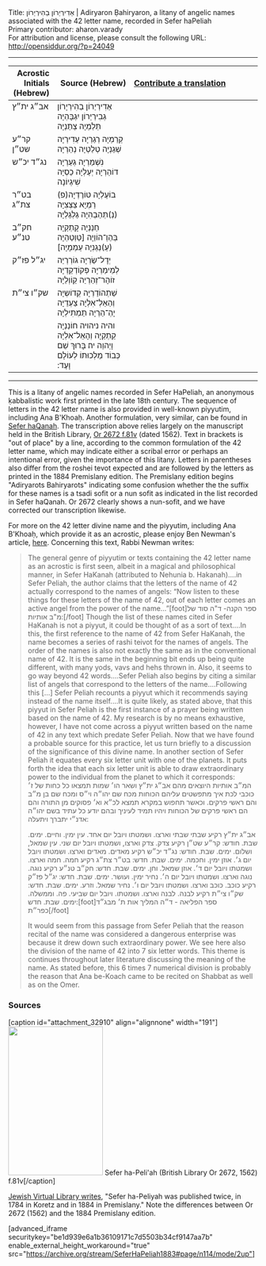 <html>
<head></head>
<body>
Title: אַדִירְיַרוֹן בַהִירְיַרוֹן | Adiryaron Ḅahiryaron, a litany of angelic names associated with the 42 letter name, recorded in Sefer haPeliah<br />
Primary contributor: aharon.varady<br />
For attribution and license, please consult the following URL: <a href="http://opensiddur.org/?p=24049">http://opensiddur.org/?p=24049</a>
<p />
<hr />

<table style="margin-left: auto;margin-right: auto;" class="draggable">
<thead><tr><th id="x" style="text-align: right;">Acrostic Initials (Hebrew)</th><th style="text-align: right;">Source (Hebrew)</th><th style="text-align: left;"><a href="/contributing/upload/">Contribute a translation</a></th></tr></thead>
<tbody>
<tr><td style="vertical-align:top;" width="16%">
<div class="scribe"><span lang="he">
אב״ג 
ית״ץ
</span></div></td>

<td style="vertical-align:top;" width="30%">
<div class="liturgy"><span lang="he">
אַדִירְיַרוֹן בַהִירְיָרוֹן גְבִירְיַרוֹן 
יִגְבָּהְיָה תְּלַמְיָה צְתַנְיָה 
</span></div></td>

<td style="vertical-align:top;" width="50%"><div class="english">

</td></tr>


<tr><td style="vertical-align:top;" width="16%">
<div class="scribe"><span lang="he">
קר״ע 
שט״ן
</span></div></td>

<td style="vertical-align:top;" width="30%">
<div class="liturgy"><span lang="he">
קְרַמְיָה רְגַרְיָה עַדִירְיָה 
שְׁגַנְיָה טְלַטְיָה נְהַרְיָה 
</span></div></td>

<td style="vertical-align:top;" width="50%"><div class="english">

</td></tr>


<tr><td style="vertical-align:top;" width="16%">
<div class="scribe"><span lang="he">
נג״ד 
יכ״ש
</span></div></td>

<td style="vertical-align:top;" width="30%">
<div class="liturgy"><span lang="he">
נִשְׁמַרְיָה גְעַרְיָה דוֹהַרְיָה 
יְעַלְיָה כַסְיָה שִׁיגְיוֹנָה 
</span></div></td>

<td style="vertical-align:top;" width="50%"><div class="english">

</td></tr>


<tr><td style="vertical-align:top;" width="16%">
<div class="scribe"><span lang="he">
בט״ר 
צת״ג
</span></div></td>

<td style="vertical-align:top;" width="30%">
<div class="liturgy"><span lang="he">
(פ)בוֹעֶלְיָה טוֹרֶדְיָה רַמְיָא 
צַצְצִיָה (נְ)תְּהַבְהִיָה גַלְגַלְיָה 
</span></div></td>

<td style="vertical-align:top;" width="50%"><div class="english">

</td></tr>


<tr><td style="vertical-align:top;" width="16%">
<div class="scribe"><span lang="he">
חק״ב 
טנ״ע
</span></div></td>

<td style="vertical-align:top;" width="30%">
<div class="liturgy"><span lang="he">
חַנַנְיָה קָתְקַיָה בְּהַוְ־הוֹוַיָה 
[טַוְטַהְיָה (עַ)נְגְנִיָה עַמְמָיָה] 
</span></div></td>

<td style="vertical-align:top;" width="50%"><div class="english">

</td></tr>


<tr><td style="vertical-align:top;" width="16%">
<div class="scribe"><span lang="he">
יג״ל 
פז״ק
</span></div></td>

<td style="vertical-align:top;" width="30%">
<div class="liturgy"><span lang="he">
יְדָל־שַׂרְיָה גוֹרְרְיַה לְמֵימַרְיָה 
פְּקוֹדְקַדְיָה זוֹהָר־זְהַרְיַה קַוֹוְלַיָה 
</span></div></td>

<td style="vertical-align:top;" width="50%"><div class="english">

</td></tr>


<tr><td style="vertical-align:top;" width="16%">
<div class="scribe"><span lang="he">
שק״ו 
צי״ת
</span></div></td>

<td style="vertical-align:top;" width="30%">
<div class="liturgy"><span lang="he">
שַׁתְהוֹדַרְיָה קְדוֹשְיָה וְהַאֵלְ־אִלְיָה 
צַעְדֵיָה יָהְ־הַרְיָה תַּמְתִילְיָה 
</span></div></td>

<td style="vertical-align:top;" width="50%"><div class="english">

</div></td></tr>


<tr><td style="vertical-align:top;" width="16%">
<div class="scribe"><span lang="he">

</span></div></td>

<td style="vertical-align:top;" width="30%">
<div class="liturgy"><span lang="he">
והיה ניהויה חוֹנַנְיָה קַתְקַיָה וְהָאֵל־אִלְיָה וָיְהוַה יה׃ 
בָּרוּךְ שֵׁם כְּבוֹד מַלְכוּתוֹ לְעוֹלָם וָעֶד:‏
</span></div></td>

<td style="vertical-align:top;" width="50%"><div class="english">

</div></td></tr>
</tbody></table>

<hr />

This is a litany of angelic names recorded in Sefer HaPeliah, an anonymous ḳabbalistic work first printed in the late 18th century. The sequence of letters in the 42 letter name is also provided in well-known piyyutim, including Ana B'Khoaḥ. Another formulation, very similar, can be found in <a href="https://opensiddur.org/prayers/praxes/contemplation/adiryaron-bahiryaron-42-letter-name-in-the-sefer-haqanah/">Sefer haQanah</a>. The transcription above relies largely on the manuscript held in the British Library, <a href="http://www.bl.uk/manuscripts/Viewer.aspx?ref=or_2672_fs001r">Or 2672 f.81v</a> (dated 1562). Text in brackets is "out of place" by a line, according to the common formulation of the 42 letter name, which may indicate either a scribal error or perhaps an intentional error, given the importance of this litany. Letters in parentheses also differ from the roshei tevot expected and are followed by the letters as printed in the 1884 Premislany edition. The Premislany edition begins "Adiryarots Bahiryarots" indicating some confusion whether the the suffix for these names is a tsadi sofit or a nun sofit as indicated in the list recorded in Sefer haQanah. Or 2672 clearly shows a nun-sofit, and we have corrected our transcription likewise.

For more on the 42 letter divine name and the piyyutim, including Ana B'Khoaḥ, which provide it as an acrostic, please enjoy Ben Newman's article, <a href="http://kaphtziel.blogspot.com/2012/05/utterance-of-name-of-42-ana-be-koach-as.html">here</a>. Concerning this text, Rabbi Newman writes:

<blockquote>The general genre of piyyutim or texts containing the 42 letter name as an acrostic is first seen, albeit in a magical and philosophical manner, in Sefer HaKanah (attributed to Nehunia b. Hakanah)....in Sefer Peliah, the author claims that the letters of the name of 42 actually correspond to the names of angels: “Now listen to these things for these letters of the name of 42, out of each letter comes an active angel from the power of the name…”[foot]ספר הקנה- ד"ה סוד של מ"ב אותיות:[/foot] Though the list of these names cited in Sefer HaKanah is not a piyyut, it could be thought of as a sort of text....In this, the first reference to the name of 42 from Sefer HaKanah, the name becomes a series of rashi teivot for the names of angels. The order of the names is also not exactly the same as in the conventional name of 42. It is the same in the beginning bit ends up being quite different, with many yods, vavs and hehs thrown in. Also, it seems to go way beyond 42 words....Sefer Peliah also begins by citing a similar list of angels that correspond to the letters of the name....Following this [...] Sefer Peliah recounts a piyyut which it recommends saying instead of the name itself....It is quite likely, as stated above, that this piyyut in Sefer Peliah is the first instance of a prayer being written based on the name of 42. My research is by no means exhaustive, however, I have not come across a piyyut written based on the name of 42 in any text which predate Sefer Peliah. Now that we have found a probable source for this practice, let us turn briefly to a discussion of the significance of this divine name. In another section of Sefer Peliah it equates every six letter unit with one of the planets. It puts forth the idea that each six letter unit is able to draw extraordinary power to the individual from the planet to which it corresponds:

<div class="hebrew">המ״ב אותיות היוצאים מהם אב״ג ית״ץ ושאר הו׳ שמות תמצאו כל כחות של ז׳ כוכבי לכת איך מתפשטים עליהם הכוחות מכח שם יהו״ה וי״ס ומכח שם בן מ״ב והם ראשי פרקים. וכאשר תחפוש במקרא תמצא לכ״א וא׳ פסוקים מן התורה והם הם ראשי פרקים של הכוחות ויהיו תמיד לעיניך ובהם יודע כל עתיד בשם יהו״ה אדנ״י יתברך ויתעלה:

אב״ג ית״ץ רקיע שבתי שבתי וארצו. ושמטתו ויובל יום אחד. עין ימין. וחיים. ימים. שבת. חודש:
קר״ע שט״ן רקיע צדק. צדק וארצו, ושמטתו ויובל יום שני. עין שמאל, ושלום. ימים. שבת. חודש:
נג״ד יכ״ש רקיע מאדים. מאדים וארצו. ושמטתו ויובל יום ג׳. אוזן ימין. וחכמה. ימים. שבת. חדש:
בט״ר צת״ג רקיע חמה. חמה וארצו. ושמטתו ויובל יום ד׳. אוזן שמאל. וחן. ימים. שבת. חדש:
חק״ב טנ״ע רקיע נוגה. נוגה וארצו. ושמטתו ויובל יום ה׳. נחיר ימין. ועושר. ימים. שבת. חדש:
יג״ל פז״ק רקיע כוכב. כוכב וארצו. ושמטתו ויובל יום ו׳. נחיר שמאל. וזרע. ימים. שבת. חדש:
שק״ו צי״ת רקיע לבנה. לבנה וארצו. ושמטתו. ויובל יום שביעי. פה. וממשלה. ימים. שבת. חדש:[foot]ספר הפליאה - ד״ה המליך אות ת׳ מבג״ד כפר״ת[/foot]</div>

It would seem from this passage from Sefer Peliah that the reason recital of the name was considered a dangerous enterprise was because it drew down such extraordinary power. We see here also the division of the name of 42 into 7 six letter words. This theme is continues throughout later literature discussing the meaning of the name. As stated before, this 6 times 7 numerical division is probably the reason that Ana be-Koach came to be recited on Shabbat as well as on the Omer. </blockquote>

<h3>Sources</h3>

[caption id="attachment_32910" align="alignnone" width="191"]<a href="https://opensiddur.org/wp-content/uploads/2019/03/Sefer-ha-Peliah-British-Library-Or-2672-1562-f.81v-smol.png" rel="lightbox"><img src="https://opensiddur.org/wp-content/uploads/2019/03/Sefer-ha-Peliah-British-Library-Or-2672-1562-f.81v-smol-191x300.png" alt="" width="191" height="300" class="size-medium wp-image-32910" /></a> Sefer ha-Peli'ah (British Library Or 2672, 1562) f.81v[/caption]

<a href="https://www.jewishvirtuallibrary.org/kanah-and-peliyah-books-of">Jewish Virtual Library writes</a>, "Sefer ha-Peliyah was published twice, in 1784 in Koretz and in 1884 in Premislany." Note the differences between Or 2672 (1562) and the 1884 Premislany edition. 

[advanced_iframe securitykey="be1d939e6a1b36109171c7d5503b34cf9147aa7b" enable_external_height_workaround="true" src="https://archive.org/stream/SeferHaPeliah1883#page/n114/mode/2up"]

</body>
</html>